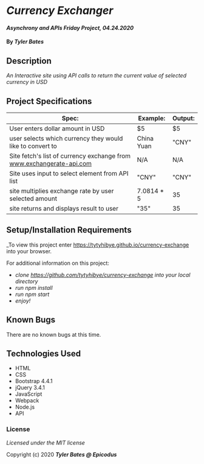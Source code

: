 # _Currency Exchanger_

#### _Asynchrony and APIs Friday Project, 04.24.2020_

#### By _**Tyler Bates**_

## Description

_An Interactive site using API calls to return the current value of selected currency in USD_

## Project Specifications 
| Spec:                                                                | Example:   | Output: |
|----------------------------------------------------------------------|------------|---------|
| User enters dollar amount in USD                                     | $5         | $5      |
| user selects which currency they would like to convert to            | China Yuan | "CNY"   |
| Site fetch's list of currency exchange from www.exchangerate-api.com | N/A        | N/A     |
| Site uses input to select element from API list                      | "CNY"      | "CNY"   |
| site multiplies exchange rate by user selected amount                | 7.0814 * 5 | 35      |
| site returns and displays result to user                             | "35"       | 35      |

## Setup/Installation Requirements

_To view this project enter https://tytyhibye.github.io/currency-exchange into your browser. 

For additional information on this project:
* _clone https://github.com/tytyhibye/currency-exchange into your local directory_
* _run npm install_
* _run npm start_
* _enjoy!_

## Known Bugs

There are no known bugs at this time.

## Technologies Used

* HTML
* CSS
* Bootstrap 4.4.1
* jQuery 3.4.1
* JavaScript
* Webpack
* Node.js
* API

### License

*Licensed under the MIT license*

Copyright (c) 2020 **_Tyler Bates @ Epicodus_**